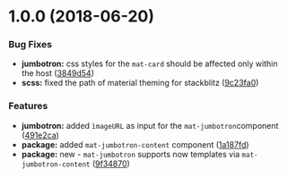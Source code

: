 <a name="1.0.0"></a>
# 1.0.0 (2018-06-20)


### Bug Fixes

* **jumbotron:** css styles for the `mat-card` should be affected only within the host ([3849d54](https://github.com/angular-material-extensions/jumbotron/commit/3849d54))
* **scss:** fixed the path of material theming for stackblitz ([9c23fa0](https://github.com/angular-material-extensions/jumbotron/commit/9c23fa0))


### Features

* **jumbotron:** added `ìmageURL` as input for the `mat-jumbotron`component ([491e2ca](https://github.com/angular-material-extensions/jumbotron/commit/491e2ca))
* **package:** added `mat-jumbotron-content` component ([1a187fd](https://github.com/angular-material-extensions/jumbotron/commit/1a187fd))
* **package:** new - `mat-jumbotron` supports now templates via `mat-jumbotron-content` ([9f34870](https://github.com/angular-material-extensions/jumbotron/commit/9f34870))



